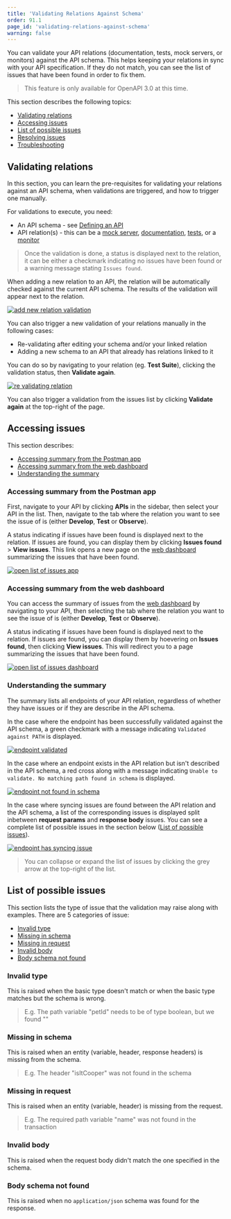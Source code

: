 ```yaml
---
title: 'Validating Relations Against Schema'
order: 91.1
page_id: 'validating-relations-against-schema'
warning: false
---
```


You can validate your API relations (documentation, tests, mock servers, or monitors) against the API schema. This helps keeping your relations in sync with your API specification.
If they do not match, you can see the list of issues that have been found in order to fix them.

> This feature is only available for OpenAPI 3.0 at this time.

This section describes the following topics:

* [Validating relations](#validating-relations)
* [Accessing issues](#accessing-issues)
* [List of possible issues](#list-of-possible-issues)
* [Resolving issues](#resolving-issues)
* [Troubleshooting](#troubleshooting)

## Validating relations

In this section, you can learn the pre-requisites for validating your relations against an API schema, when validations are triggered, and how to trigger one manually.

For validations to execute, you need:

* An API schema - see [Defining an API](/docs/postman/design-and-develop-apis/the-api-workflow/#defining-an-api)
* API relation(s) - this can be a [mock server](https://learning.getpostman.com/docs/postman/design-and-develop-apis/the-api-workflow/#adding-a-mock-server), [documentation](https://learning.getpostman.com/docs/postman/design-and-develop-apis/the-api-workflow/#adding-documentation), [tests](https://learning.getpostman.com/docs/postman/design-and-develop-apis/the-api-workflow/#adding-documentation), or a [monitor](https://learning.getpostman.com/docs/postman/design-and-develop-apis/the-api-workflow/#adding-documentation)

> Once the validation is done, a status is displayed next to the relation, it can be either a checkmark indicating no issues have been found or a warning message stating `Issues found`.

When adding a new relation to an API, the relation will be automatically checked against the current API schema. The results of the validation will appear next to the relation.

[![add new relation validation](https://user-images.githubusercontent.com/5029719/72074589-1b4d2c80-32ea-11ea-8d87-2f06a11e2ca1.gif)](https://user-images.githubusercontent.com/5029719/72074589-1b4d2c80-32ea-11ea-8d87-2f06a11e2ca1.gif)

You can also trigger a new validation of your relations manually in the following cases:

* Re-validating after editing your schema and/or your linked relation
* Adding a new schema to an API that already has relations linked to it

You can do so by navigating to your relation (eg. **Test Suite**), clicking the validation status, then **Validate again**.

[![re validating relation](https://user-images.githubusercontent.com/5029719/72075557-eb068d80-32eb-11ea-8845-96b1afa3ed8e.gif)](https://user-images.githubusercontent.com/5029719/72075557-eb068d80-32eb-11ea-8845-96b1afa3ed8e.gif)

You can also trigger a validation from the issues list by clicking **Validate again** at the top-right of the page.

## Accessing issues

This section describes:

* [Accessing summary from the Postman app](#accessing-summary-from-the-postman-app)
* [Accessing summary from the web dashboard](#accessing-summary-from-the-web-dashboard)
* [Understanding the summary](#understanding-the-summary)

### Accessing summary from the Postman app

First, navigate to your API by clicking **APIs** in the sidebar, then select your API in the list. Then, navigate to the tab where the relation you want to see the issue of is (either **Develop**, **Test** or **Observe**).

A status indicating if issues have been found is displayed next to the relation. If issues are found, you can display them by clicking **Issues found** > **View issues**.
This link opens a new page on the [web dashboard](https://app.getpostman.com/dashboard) summarizing the issues that have been found.

[![open list of issues app](https://user-images.githubusercontent.com/5029719/72078733-8e0dd600-32f1-11ea-8947-73d302d29704.gif)](https://user-images.githubusercontent.com/5029719/72078733-8e0dd600-32f1-11ea-8947-73d302d29704.gif)

### Accessing summary from the web dashboard

You can access the summary of issues from the [web dashboard](https://app.getpostman.com/dashboard) by navigating to your API, then selecting the tab where the relation you want to see the issue of is (either **Develop**, **Test** or **Observe**).

A status indicating if issues have been found is displayed next to the relation. If issues are found, you can display them by hoevering on **Issues found**, then clicking **View issues**. This will redirect you to a page summarizing the issues that have been found.

[![open list of issues dashboard](https://user-images.githubusercontent.com/5029719/72079607-28224e00-32f3-11ea-956d-99d0087b03fb.gif)](https://user-images.githubusercontent.com/5029719/72079607-28224e00-32f3-11ea-956d-99d0087b03fb.gif)

### Understanding the summary

The summary lists all endpoints of your API relation, regardless of whether they have issues or if they are describe in the API schema.

In the case where the endpoint has been successfully validated against the API schema, a green checkmark with a message indicating `Validated against PATH` is displayed.

[![endpoint validated](https://user-images.githubusercontent.com/5029719/72102453-f32bf080-331e-11ea-8e7e-7ce7f99b1e53.png)](https://user-images.githubusercontent.com/5029719/72102453-f32bf080-331e-11ea-8e7e-7ce7f99b1e53.png)

In the case where an endpoint exists in the API relation but isn't described in the API schema, a red cross along with a message indicating `Unable to validate. No matching path found in schema` is displayed.

[![endpoint not found in schema](https://user-images.githubusercontent.com/5029719/72102493-0b9c0b00-331f-11ea-828f-e8a237c5b4f2.png)](https://user-images.githubusercontent.com/5029719/72102493-0b9c0b00-331f-11ea-828f-e8a237c5b4f2.png)

In the case where syncing issues are found between the API relation and the API schema, a list of the corresponding issues is displayed split inbetween **request params** and **response body** issues. You can see a complete list of possible issues in the section below ([List of possible issues](#list-of-possible-issues)).

[![endpoint has syncing issue](https://user-images.githubusercontent.com/5029719/72102817-c75d3a80-331f-11ea-9045-50d54a5d6690.png)](https://user-images.githubusercontent.com/5029719/72102817-c75d3a80-331f-11ea-9045-50d54a5d6690.png)

> You can collapse or expand the list of issues by clicking the grey arrow at the top-right of the list.

## List of possible issues

This section lists the type of issue that the validation may raise along with examples. There are 5 categories of issue:

* [Invalid type](#invalid-type)
* [Missing in schema](#missing-in-schema)
* [Missing in request](#missing-in-request)
* [Invalid body](#invalid-body)
* [Body schema not found](#body-schema-not-found)

### Invalid type

This is raised when the basic type doesn't match or when the basic type matches but the schema is wrong.

> E.g. The path variable "petId" needs to be of type boolean, but we found "<integer>"

### Missing in schema

This is raised when an entity (variable, header, response headers) is missing from the schema.

> E.g. The header "isItCooper" was not found in the schema

### Missing in request

This is raised when an entity (variable, header) is missing from the request.

> E.g. The required path variable "name" was not found in the transaction

### Invalid body

This is raised when the request body didn't match the one specified in the schema.

### Body schema not found

This is raised when no `application/json` schema was found for the response.
